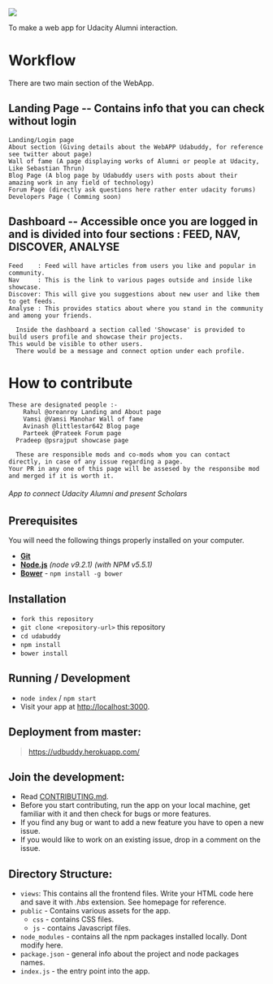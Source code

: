![](https://user-images.githubusercontent.com/27431066/38867057-815c3ee8-4260-11e8-995f-77e7d9035947.png)

To make a web app for Udacity Alumni interaction. 

# Workflow 

There are two main section of the WebApp.
 
## Landing Page -- Contains info that you can check without login
  
    Landing/Login page     
    About section (Giving details about the WebAPP Udabuddy, for reference see twitter about page)
    Wall of fame (A page displaying works of Alumni or people at Udacity, Like Sebastian Thrun)
    Blog Page (A blog page by Udabuddy users with posts about their amazing work in any field of technology)
    Forum Page (directly ask questions here rather enter udacity forums)
    Developers Page ( Comming soon)

## Dashboard -- Accessible once you are logged in and is divided into four sections : FEED, NAV, DISCOVER, ANALYSE
 	 
    Feed    : Feed will have articles from users you like and popular in community.
    Nav     : This is the link to various pages outside and inside like showcase.
    Discover: This will give you suggestions about new user and like them to get feeds.
    Analyse : This provides statics about where you stand in the community and among your friends. 
	  
	  Inside the dashboard a section called 'Showcase' is provided to build users profile and showcase their projects.
    This would be visible to other users.
	  There would be a message and connect option under each profile.


# How to contribute
	These are designated people :-
		Rahul @oreanroy Landing and About page
		Vamsi @Vamsi Manohar Wall of fame
		Avinash @littlestar642 Blog page
		Parteek @Prateek Forum page
	  Pradeep @psrajput showcase page

	  These are responsible mods and co-mods whom you can contact directly, in case of any issue regarding a page.
    Your PR in any one of this page will be assesed by the responsibe mod and merged if it is worth it.
	  
 

###### App to connect Udacity Alumni and present Scholars

## Prerequisites

You will need the following things properly installed on your computer.

* **[Git](https://git-scm.com/)**
* **[Node.js](https://nodejs.org/)** *(node v9.2.1)* *(with NPM v5.5.1)*
* **[Bower](https://bower.io/)** - `npm install -g bower`


## Installation

* `fork this repository`
* `git clone <repository-url>` this repository
* `cd udabuddy `
* `npm install`
* `bower install`


## Running / Development

* `node index` / `npm start`
* Visit your app at [http://localhost:3000](http://localhost:3000).


## Deployment from master:
>   https://udbuddy.herokuapp.com/

## Join the development:

* Read [CONTRIBUTING.md](https://github.com/UdacityFrontEndScholarship/udabuddy/blob/master/CONTRIBUTING.md).
* Before you start contributing, run the app on your local machine, get familiar with it and then check for bugs 
or more features.
* If you find any bug or want to add a new feature you have to open a new issue.
* If you would like to work on an existing issue, drop in a comment on the issue.


## Directory Structure:

- `views`: This contains all the frontend files. Write your HTML code here and save it with *.hbs* extension. See 
           homepage for reference.
- `public` - Contains various assets for the app.
  - `css` - contains CSS files.
  - `js` - contains Javascript files.
- `node_modules` - contains all the npm packages installed locally. Dont modify here.
- `package.json` - general info about the project and node packages names.
- `index.js` - the entry point into the app.


